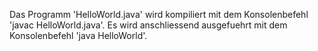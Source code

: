 Das Programm 'HelloWorld.java' wird kompiliert mit dem Konsolenbefehl 'javac HelloWorld.java'.
Es wird anschliessend ausgefuehrt mit dem Konsolenbefehl 'java HelloWorld'.
